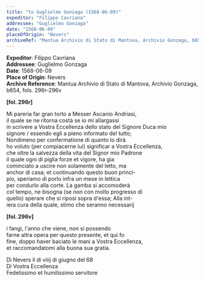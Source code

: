 ```yaml
---
title: "to Guglielmo Gonzaga (1568-06-09)"
expeditor: "Filippo Cavriana"
addressee: "Guglielmo Gonzaga"
date: "1568-06-09"
placeOfOrigin: "Nevers"
archiveRef: "Mantua Archivio di Stato di Mantova, Archivio Gonzaga, b654, fols. 296r-296v"
---
```


**Expeditor**: Filippo Cavriana  
**Addressee**: Guglielmo Gonzaga  
**Date**: 1568-06-09  
**Place of Origin**: Nevers  
**Archive Reference**: Mantua Archivio di Stato di Mantova, Archivio Gonzaga, b654, fols. 296r-296v  


**[fol. 296r]**
  
Mi pareria far gran torto a Messer Ascanio Andriasi,   
il quale se ne ritorna costà se io mi allargassi   
in scrivere a Vostra Eccellenza dello stato del Signore Duca mio   
signore / essendo egli a pieno informato del tutto;   
Nondimeno per confermatione di quanto lo dirà   
ho voluto (per compiacerne lui) significar a Vostra Eccellenza,   
che oltre la salvezza della vita del Signor mio Padrone   
il quale ogni di piglia forze et vigore, ha gia   
cominciato a uscire non solamente del letto, ma   
anchor di casa; et continuando questo buon princi-  
pio, speriamo di porlo infra un mese in lettica   
per condurlo alla corte. La gamba si accomoderà   
col tempo, ne bisogna (se non con molto progresso di   
quello) sperare che si riposi sopra d'essa; Alla int-  
iera cura della quale, stimo che seranno necessarij


**[fol. 296v]**
  
i fangi, l'anno che viene, non si possendo   
farne altra opera per questo presente, et qui fo   
fine, doppo haver baciato le mani a Vostra Eccellenza,   
et raccomandatomi alla buona sua gratia.

Di Nevers il di viiij di giugno del 68   
Di Vostra Eccellenza   
Fedelissimo et humilissimo servitore

